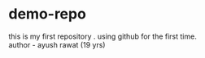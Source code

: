 # demo-repo
this is my first repository . using github for the first time.<br>
author - ayush rawat (19 yrs)


